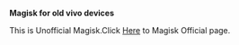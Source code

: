 **Magisk for old vivo devices**

This is Unofficial Magisk.Click [Here](https://github.com/topjohnwu/Magisk "Guide") to Magisk Official page.
